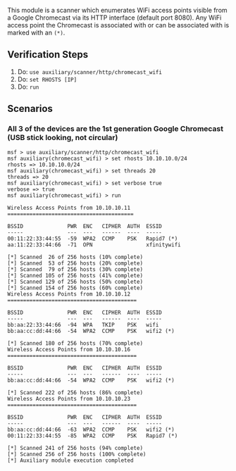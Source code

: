 This module is a scanner which enumerates WiFi access points visible from a Google Chromecast via its HTTP interface (default port 8080).  Any WiFi access point the Chromecast is associated with or can be associated with is marked with an `(*)`.

## Verification Steps

1. Do: ```use auxiliary/scanner/http/chromecast_wifi```
2. Do: ```set RHOSTS [IP]```
3. Do: ```run```

## Scenarios

### All 3 of the devices are the 1st generation Google Chromecast (USB stick looking, not circular)

```
msf > use auxiliary/scanner/http/chromecast_wifi 
msf auxiliary(chromecast_wifi) > set rhosts 10.10.10.0/24
rhosts => 10.10.10.0/24
msf auxiliary(chromecast_wifi) > set threads 20
threads => 20
msf auxiliary(chromecast_wifi) > set verbose true
verbose => true
msf auxiliary(chromecast_wifi) > run

Wireless Access Points from 10.10.10.11
========================================

BSSID              PWR  ENC   CIPHER  AUTH  ESSID
-----              ---  ---   ------  ----  -----
00:11:22:33:44:55  -59  WPA2  CCMP    PSK   Rapid7 (*)
aa:11:22:33:44:66  -71  OPN                 xfinitywifi

[*] Scanned  26 of 256 hosts (10% complete)
[*] Scanned  53 of 256 hosts (20% complete)
[*] Scanned  79 of 256 hosts (30% complete)
[*] Scanned 105 of 256 hosts (41% complete)
[*] Scanned 129 of 256 hosts (50% complete)
[*] Scanned 154 of 256 hosts (60% complete)
Wireless Access Points from 10.10.10.12
=========================================

BSSID              PWR  ENC   CIPHER  AUTH  ESSID
-----              ---  ---   ------  ----  -----
bb:aa:22:33:44:66  -94  WPA   TKIP    PSK   wifi
bb:aa:cc:dd:44:66  -54  WPA2  CCMP    PSK   wifi2 (*)

[*] Scanned 180 of 256 hosts (70% complete)
Wireless Access Points from 10.10.10.16
=========================================

BSSID              PWR  ENC   CIPHER  AUTH  ESSID
-----              ---  ---   ------  ----  -----
bb:aa:cc:dd:44:66  -54  WPA2  CCMP    PSK   wifi2 (*)

[*] Scanned 222 of 256 hosts (86% complete)
Wireless Access Points from 10.10.10.23
=========================================

BSSID              PWR  ENC   CIPHER  AUTH  ESSID
-----              ---  ---   ------  ----  -----
bb:aa:cc:dd:44:66  -63  WPA2  CCMP    PSK   wifi2 (*)
00:11:22:33:44:55  -85  WPA2  CCMP    PSK   Rapid7 (*)

[*] Scanned 241 of 256 hosts (94% complete)
[*] Scanned 256 of 256 hosts (100% complete)
[*] Auxiliary module execution completed
```
